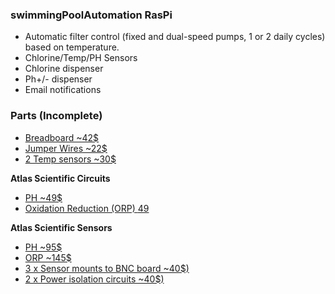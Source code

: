 ### swimmingPoolAutomation RasPi


- Automatic filter control (fixed and dual-speed pumps, 1 or 2 daily cycles) based on temperature.
- Chlorine/Temp/PH Sensors
- Chlorine dispenser
- Ph+/- dispenser
- Email notifications


### Parts (Incomplete)

- [Breadboard ~42$](https://www.amazon.ca/dp/B0084A7PI8/ref=as_li_ss_tl?s=industrial&keywords=breadboard&ie=UTF8&sr=1-5&linkCode=gs2&linkId=b1bdaace2827ddd90d35b0d3720d8a26&tag=myhydropica-20)
- [Jumper Wires ~22$](https://www.amazon.ca/dp/B017NEGTXC/ref=as_li_ss_tl?s=industrial&keywords=breadboard+jumper+wires&ie=UTF8&sr=1-3&linkCode=gs2&linkId=153d15b5b659260940a688d8f3a32dc7&tag=myhydropica-20)
- [2 Temp sensors ~30$](https://www.amazon.ca/dp/B00CHEZ250/ref=as_li_ss_tl?s=industrial&keywords=temperature+sensor+ds18b20&ie=UTF8&sr=1-2&linkCode=gs2&linkId=c78b991a44d7b9934373983d105b62b9&tag=myhydropica-20)

**Atlas Scientific Circuits**

- [PH ~49$](https://www.amazon.ca/dp/B00641R1PQ/ref=as_li_ss_tl?s=industrial&keywords=atlas+scientific&ie=UTF8&sr=1-2&linkCode=gs2&linkId=8bbd86b0f7c3b7f6f1e2d964d48a2e30&tag=myhydropica-20)
- [Oxidation Reduction (ORP) $49$](https://www.amazon.ca/dp/B0078WOD2Y/ref=as_li_ss_tl?psc=1&_encoding=UTF8&pd_rd_wg=EggZA&pd_rd_i=B0078WOD2Y&pd_rd_w=SmgPl&refRID=BVNP4K5H98KC26PM52FP&pd_rd_r=BVNP4K5H98KC26PM52FP&linkCode=gs2&linkId=77857f33c07a7df48abaa329f6bdf94a&tag=myhydropica-20)

**Atlas Scientific Sensors**

- [PH ~95$](https://www.amazon.ca/dp/B00YD81JS2/ref=as_li_ss_tl?s=industrial&keywords=atlas+scientific&ie=UTF8&sr=1-10&linkCode=gs2&linkId=4a08570c3ed0ec01f7f1629740e877ea&tag=myhydropica-20)
- [ORP ~145$](https://www.amazon.ca/dp/B00A7GUBXS/ref=as_li_ss_tl?s=industrial&keywords=atlas+scientific&ie=UTF8&sr=1-11&linkCode=gs2&linkId=d9eed73719fc5f87661e360559698bb1&tag=myhydropica-20)
- [3 x Sensor mounts to BNC board ~40$)](https://atlas-scientific.com/carrier-boards/ezo-carrier-board/)
- [2 x Power isolation circuits ~40$) ](https://atlas-scientific.com/ezo-accessories/basic-ezo-inline-voltage-isolator/)

